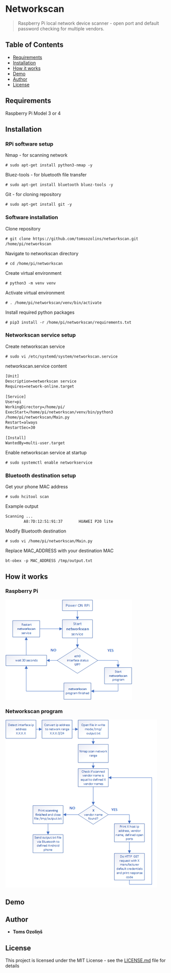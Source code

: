 # Networkscan
> Raspberry Pi local network device scanner - open port and default password checking for multiple vendors.
## Table of Contents
- [Requirements](#Requirements)
- [Installation](#Installation)
- [How it works](#How-it-works)
- [Demo](#Demo)
- [Author](#Author)
- [License](#License)

## Requirements
Raspberry Pi Model 3 or 4

## Installation
### RPi software setup
Nmap - for scanning network
```
# sudo apt-get install python3-nmap -y
```
Bluez-tools - for bluetooth file transfer
```
# sudo apt-get install bluetooth bluez-tools -y
```
Git - for cloning repository
```
# sudo apt-get install git -y
```
### Software installation
Clone repository
```
# git clone https://github.com/tomsozolins/networkscan.git /home/pi/networkscan
```
Navigate to networkscan directory
```
# cd /home/pi/networkscan
```
Create virtual environment
```
# python3 -m venv venv
```
Activate virtual environment
```
# . /home/pi/networkscan/venv/bin/activate
```
Install required python packages
```
# pip3 install -r /home/pi/networkscan/requirements.txt
```
### Networkscan service setup
Create networkscan service
```
# sudo vi /etc/systemd/system/networkscan.service
```

networkscan.service content
```
[Unit]
Description=networkscan service
Requires=network-online.target

[Service]
User=pi
WorkingDirectory=/home/pi/
ExecStart=/home/pi/networkscan/venv/bin/python3 /home/pi/networkscan/Main.py
Restart=always
RestartSec=30

[Install]
WantedBy=multi-user.target
```
Enable networkscan service at startup
```
# sudo systemctl enable networkservice
```

### Bluetooth destination setup
Get your phone MAC address
```
# sudo hcitool scan
```
Example output
```
Scanning ...
        A8:7D:12:51:91:37       HUAWEI P20 lite
```
Modify Bluetooth destination
```
# sudo vi /home/pi/networkscan/Main.py
```
Replace MAC_ADDRESS with your destination MAC
```
bt-obex -p MAC_ADDRESS /tmp/output.txt
```
## How it works
### Raspberry Pi
![Process flow diagram](process_flow_diagram.png)
### Networkscan program
![Program flow diagram](program_flow_diagram.png)

## Demo

## Author
* **Toms Ozoliņš**

## License
This project is licensed under the MIT License - see the [LICENSE.md](LICENSE.md) file for details